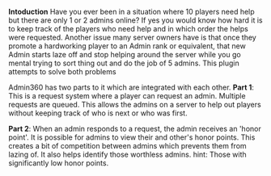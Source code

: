 **Intoduction**
Have you ever been in a situation where 10 players need help but there are only 1 or 2 admins online? If yes you would know how hard it is to keep track of the players who need help and in which order the helps were requested. Another issue many server owners have is that once they promote a hardworking player to an Admin rank or equivalent, that new Admin starts laze off and stop helping around the server while you go mental trying to sort thing out and do the job of 5 admins. This plugin attempts to solve both problems 

Admin360 has two parts to it which are integrated with each other. 
**Part 1**: This is a request system where a player can request an admin. Multiple requests are queued. This allows the admins on a server to help out players without keeping track of who is next or who was first. 

**Part 2**: When an admin responds to a request, the admin receives an 'honor point'. It is possible for admins to view their and other's honor points. This creates a bit of competition between admins which prevents them from lazing of. It also helps identify those worthless admins. hint: Those with significantly low honor points. 